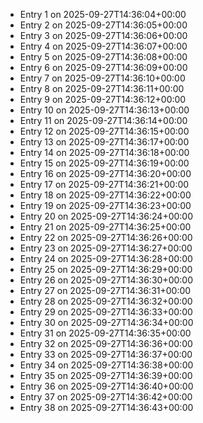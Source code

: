 - Entry 1 on 2025-09-27T14:36:04+00:00
- Entry 2 on 2025-09-27T14:36:05+00:00
- Entry 3 on 2025-09-27T14:36:06+00:00
- Entry 4 on 2025-09-27T14:36:07+00:00
- Entry 5 on 2025-09-27T14:36:08+00:00
- Entry 6 on 2025-09-27T14:36:09+00:00
- Entry 7 on 2025-09-27T14:36:10+00:00
- Entry 8 on 2025-09-27T14:36:11+00:00
- Entry 9 on 2025-09-27T14:36:12+00:00
- Entry 10 on 2025-09-27T14:36:13+00:00
- Entry 11 on 2025-09-27T14:36:14+00:00
- Entry 12 on 2025-09-27T14:36:15+00:00
- Entry 13 on 2025-09-27T14:36:17+00:00
- Entry 14 on 2025-09-27T14:36:18+00:00
- Entry 15 on 2025-09-27T14:36:19+00:00
- Entry 16 on 2025-09-27T14:36:20+00:00
- Entry 17 on 2025-09-27T14:36:21+00:00
- Entry 18 on 2025-09-27T14:36:22+00:00
- Entry 19 on 2025-09-27T14:36:23+00:00
- Entry 20 on 2025-09-27T14:36:24+00:00
- Entry 21 on 2025-09-27T14:36:25+00:00
- Entry 22 on 2025-09-27T14:36:26+00:00
- Entry 23 on 2025-09-27T14:36:27+00:00
- Entry 24 on 2025-09-27T14:36:28+00:00
- Entry 25 on 2025-09-27T14:36:29+00:00
- Entry 26 on 2025-09-27T14:36:30+00:00
- Entry 27 on 2025-09-27T14:36:31+00:00
- Entry 28 on 2025-09-27T14:36:32+00:00
- Entry 29 on 2025-09-27T14:36:33+00:00
- Entry 30 on 2025-09-27T14:36:34+00:00
- Entry 31 on 2025-09-27T14:36:35+00:00
- Entry 32 on 2025-09-27T14:36:36+00:00
- Entry 33 on 2025-09-27T14:36:37+00:00
- Entry 34 on 2025-09-27T14:36:38+00:00
- Entry 35 on 2025-09-27T14:36:39+00:00
- Entry 36 on 2025-09-27T14:36:40+00:00
- Entry 37 on 2025-09-27T14:36:42+00:00
- Entry 38 on 2025-09-27T14:36:43+00:00
